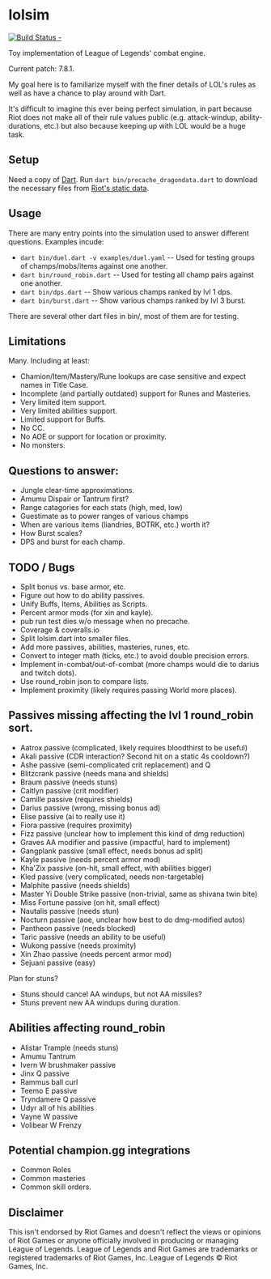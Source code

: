 lolsim
======

[![Build Status -](https://travis-ci.org/eseidel/lolsim.svg?branch=master)](https://travis-ci.org/eseidel/lolsim)

Toy implementation of League of Legends' combat engine.

Current patch: 7.8.1.

My goal here is to familiarize myself with the finer details of LOL's rules as
well as have a chance to play around with Dart.

It's difficult to imagine this ever being perfect simulation, in part because
Riot does not make all of their rule values public (e.g. attack-windup,
ability-durations, etc.) but also because keeping up with LOL would be a huge
task.

## Setup
Need a copy of [Dart](https://www.dartlang.org/install).
Run `dart bin/precache_dragondata.dart` to download the necessary files from [Riot's static data](https://developer.riotgames.com/docs/static-data).

## Usage
There are many entry points into the simulation used to answer different questions.
Examples incude:
 - `dart bin/duel.dart -v examples/duel.yaml` -- Used for testing groups of champs/mobs/items against one another.
 - `dart bin/round_robin.dart` -- Used for testing all champ pairs against one another.
 - `dart bin/dps.dart` -- Show various champs ranked by lvl 1 dps.
 - `dart bin/burst.dart` -- Show various champs ranked by lvl 3 burst.

There are several other dart files in bin/, most of them are for testing.

## Limitations
Many.  Including at least:
 - Chamion/Item/Mastery/Rune lookups are case sensitive and expect names in Title Case.
 - Incomplete (and partially outdated) support for Runes and Masteries.
 - Very limited item support.
 - Very limited abilities support.
 - Limited support for Buffs.
 - No CC.
 - No AOE or support for location or proximity.
 - No monsters.

## Questions to answer:
- Jungle clear-time approximations.
- Amumu Dispair or Tantrum first?
- Range catagories for each stats (high, med, low)
- Guestimate as to power ranges of various champs
- When are various items (liandries, BOTRK, etc.) worth it?
- How Burst scales?
- DPS and burst for each champ.

## TODO / Bugs
- Split bonus vs. base armor, etc.
- Figure out how to do ability passives.
- Unify Buffs, Items, Abilities as Scripts.
- Percent armor mods (for xin and kayle).
- pub run test dies w/o message when no precache.
- Coverage & coveralls.io
- Split lolsim.dart into smaller files.
- Add more passives, abilities, masteries, runes, etc.
- Convert to integer math (ticks, etc.) to avoid double precision errors.
- Implement in-combat/out-of-combat (more champs would die to darius and twitch dots).
- Use round_robin json to compare lists.
- Implement proximity (likely requires passing World more places).

## Passives missing affecting the lvl 1 round_robin sort.
- Aatrox passive (complicated, likely requires bloodthirst to be useful)
- Akali passive (CDR interaction? Second hit on a static 4s cooldown?)
- Ashe passive (semi-complicated crit replacement) and Q
- Blitzcrank passive (needs mana and shields)
- Braum passive (needs stuns)
- Caitlyn passive (crit modifier)
- Camille passive (requires shields)
- Darius passive (wrong, missing bonus ad)
- Elise passive (ai to really use it)
- Fiora passive (requires proximity)
- Fizz passive (unclear how to implement this kind of dmg reduction)
- Graves AA modifier and passive (impactful, hard to implement)
- Gangplank passive (small effect, needs bonus ad split)
- Kayle passive (needs percent armor mod)
- Kha'Zix passive (on-hit, small effect, with abilities bigger)
- Kled passive (very complicated, needs non-targetable)
- Malphite passive (needs shields)
- Master Yi Double Strike passive (non-trivial, same as shivana twin bite)
- Miss Fortune passive (on hit, small effect)
- Nautalis passive (needs stun)
- Nocturn passive (aoe, unclear how best to do dmg-modified autos)
- Pantheon passive (needs blocked)
- Taric passive (needs an ability to be useful)
- Wukong passive (needs proximity)
- Xin Zhao passive (needs percent armor mod)
- Sejuani passive (easy)

Plan for stuns?
- Stuns should cancel AA windups, but not AA missiles?
- Stuns prevent new AA windups during duration.

## Abilities affecting round_robin
- Alistar Trample (needs stuns)
- Amumu Tantrum
- Ivern W brushmaker passive
- Jinx Q passive
- Rammus ball curl
- Teemo E passive
- Tryndamere Q passive
- Udyr all of his abilities
- Vayne W passive
- Volibear W Frenzy

## Potential champion.gg integrations
- Common Roles
- Common masteries
- Common skill orders.

## Disclaimer
This isn't endorsed by Riot Games and doesn't reflect the views
or opinions of Riot Games or anyone officially involved in producing
or managing League of Legends. League of Legends and Riot Games are
trademarks or registered trademarks of Riot Games, Inc. League of
Legends © Riot Games, Inc.
